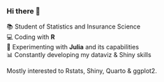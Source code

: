### Hi there 👋

📚  Student of Statistics and Insurance Science <br>
💻  Coding with **R** <br>
🧪  Experimenting with **Julia** and its capabilities <br>
📊  Constantly developing my dataviz & Shiny skills

Mostly interested to Rstats, Shiny, Quarto & ggplot2.

